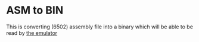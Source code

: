 # ASM to BIN
This is converting (6502) assembly file into a binary which 
will be able to be read by [the emulator](../)


